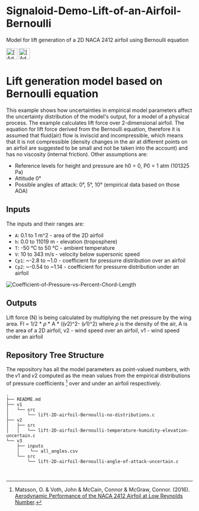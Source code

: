 # Signaloid-Demo-Lift-of-an-Airfoil-Bernoulli

Model for lift generation of a 2D NACA 2412 airfoil using Bernoulli equation

[<img src="https://assets.signaloid.io/add-to-signaloid-cloud-logo-dark-v6.png#gh-dark-mode-only" alt="[Add to signaloid.io]" height="30">](https://signaloid.io/repositories?connect=https://github.com/MaximPetrusenko/Signaloid-Demo-Lift-of-an-Airfoil-Bernoulli#gh-dark-mode-only)
[<img src="https://assets.signaloid.io/add-to-signaloid-cloud-logo-light-v6.png#gh-light-mode-only" alt="[Add to signaloid.io]" height="30">](https://signaloid.io/repositories?connect=https://github.com/MaximPetrusenko/Signaloid-Demo-Lift-of-an-Airfoil-Bernoulli#gh-light-mode-only)

# Lift generation model based on Bernoulli equation
This example shows how uncertainties in empirical model parameters affect the uncertainty distribution of the model's output, for a model of a physical process. The example calculates lift force over 2-dimensional airfoil. The equation for lift force derived from the Bernoulli equation, therefore it is assumed that fluid(air) flow is inviscid and incompressible, which means that it is not compressible (density changes in the air at different points on an airfoil are suggested to be small and not be taken into the account) and has no viscosity (internal friction). 
Other assumptions are:
- Reference levels for height and pressure are h0 = 0, P0 = 1 atm (101325 Pa)
- Attitude 0°
- Possible angles of attack: 0°, 5°, 10° (empirical data based on those AOA)

## Inputs
The inputs and their ranges are:
  -	`A`:		0.1 to 1 m^2 - area of the 2D airfoil
  -	`h`:	  0.0 to 11019 m - elevation (troposphere)
  - `T`:	  -50 °C to 50 °C - ambient temperature
  -	`V`:		10 to 343 m/s - velocity below supersonic speed
  -	`Сp1`:	~-2.8 to ~1.0 - coefficient for pressurre distribution over an airfoil
  -	`Сp2`:	~-0.54 to ~1.14 - coefficient for pressurre distribution under an airfoil 
  
![Coefficient-of-Pressure-vs-Percent-Chord-Length](https://user-images.githubusercontent.com/72452482/220147400-506b3916-9d18-4a7d-9139-2214d3a66bc1.png)

## Outputs
Lift force (N) is being calculated by multiplying the net pressure by the wing area.
Fl = 1/2 * 𝜌 * A  * ((𝑣2)^2- (𝑣1)^2)
where 𝜌 is the density of the air, A is the area of a 2D airfoil, v2 - wind speed over an airfoil, v1 - wind speed under an airfoil
 
## Repository Tree Structure
The repository has all the model parameters as point-valued numbers, with the 𝑣1 and 𝑣2 computed as the mean values from the empirical distributions of pressure coefficients [^0] over and under an airfoil respectively.

```
.
├── README.md
├── v1
│   └── src
│       └── lift-2D-airfoil-Bernoulli-no-distributions.c
├── v2
│   ├── src
│   │   └── lift-2D-airfoil-Bernoulli-temperature-humidity-elevation-uncertain.c
└── v3
    ├── inputs
    │    └── all_angles.csv
    └── src
        └── lift-2D-airfoil-Bernoulli-angle-of-attack-uncertain.c

```
<br/>

[^0]: Matsson, O. & Voth, John & McCain, Connor & McGraw, Connor. (2016). [Aerodynamic Performance of the NACA 2412 Airfoil at Low Reynolds Number](https://www.researchgate.net/publication/319271205_Aerodynamic_Performance_of_the_NACA_2412_Airfoil_at_Low_Reynolds_Number).
